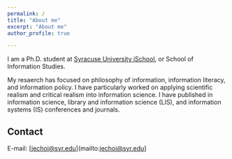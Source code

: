 ```yaml
---
permalink: /
title: "About me"
excerpt: "About me"
author_profile: true

---
```


I am a Ph.D. student at [Syracuse University iSchool]([https://ischool.syr.edu/jeongbae-choi/), or School of Information Studies.

My resaerch has focused on philosophy of information, information literacy, and information policy. I have particularly worked on applying scientific realism and critical realism into information science. I have published in information science, library and information science (LIS), and information systems (IS) conferences and journals.


Contact
------
E-mail: [jechoi@syr.edu](mailto:jechoi@syr.edu]
